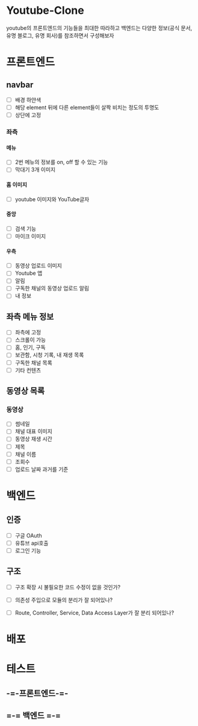 # Youtube-Clone
youtube의 프론트엔드의 기능들을 최대한 따라하고 백엔드는 다양한 정보(공식 문서, 유명 블로그, 유명 회사)를 참조하면서 구성해보자
# 프론트엔드
## navbar
- [ ] 배경 하얀색
- [ ] 해당 element 뒤에 다른 element들이 살짝 비치는 정도의 투명도
- [ ] 상단에 고정
### 좌측
#### 메뉴
- [ ] 2번 메뉴의 정보를 on, off 할 수 있는 기능
- [ ] 막대기 3개 이미지
#### 홈 이미지
- [ ] youtube 이미지와 YouTube글자
#### 중앙
- [ ] 검색 기능
- [ ] 마이크 이미지
#### 우측
- [ ] 동영상 업로드 이미지
- [ ] Youtube 앱
- [ ] 알림
- [ ] 구독한 채널의 동영상 업로드 알림
- [ ] 내 정보
## 좌측 메뉴 정보
- [ ] 좌측에 고정
- [ ] 스크롤이 가능
- [ ] 홈, 인기, 구독
- [ ] 보관함, 시청 기록, 내 재생 목록
- [ ] 구독한 채널 목록
- [ ] 기타 컨텐츠
## 동영상 목록
### 동영상
- [ ] 썸네일
- [ ] 채널 대표 이미지
- [ ] 동영상 재생 시간
- [ ] 제목
- [ ] 채널 이름
- [ ] 조회수
- [ ] 업로드 날짜 과거를 기준

# 백엔드
## 인증
- [ ] 구글 OAuth
- [ ] 유튜브 api호출
- [ ] 로그인 기능
## 구조
- [ ] 구조 확장 시 불필요한 코드 수정이 없을 것인가?
- [ ] 의존성 주입으로 모듈의 분리가 잘 되어있나?
- [ ] Route, Controller, Service, Data Access Layer가 잘 분리 되어있나?


# 배포

# 테스트
## -=-프론트엔드-=-

## =-= 백엔드 =-=
